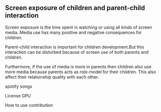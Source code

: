 ## Screen exposure of children and parent-child interaction
Screen exposure is the time spent in watching or using all kinds of screen media. Media use has many positive and negative consequences for children.

Parent-child interaction is important for children development.But this interaction can be disturbed because of screen use of both parents and children.

Furthermore, if the use of media is more in parents then children also use more media because parents acts as role-model for their children. This also affect their relationship quality with each other.



spotify songs

License
GPU

How to use
contribution
